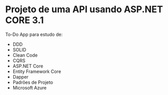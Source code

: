 # Projeto de uma API usando ASP.NET CORE 3.1

To-Do App para estudo de:

- DDD
- SOLID
- Clean Code
- CQRS
- ASP.NET Core
- Entity Framework Core
- Dapper
- Padrões de Projeto
- Microsoft Azure